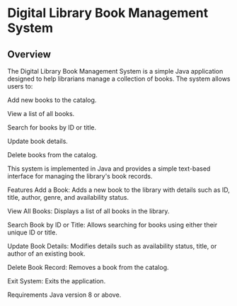 # Digital Library Book Management System

## Overview

The Digital Library Book Management System is a simple Java application designed to help librarians manage a collection of books. The system allows users to:

Add new books to the catalog.

View a list of all books.

Search for books by ID or title.

Update book details.

Delete books from the catalog.

This system is implemented in Java and provides a simple text-based interface for managing the library's book records.

Features
Add a Book: Adds a new book to the library with details such as ID, title, author, genre, and availability status.

View All Books: Displays a list of all books in the library.

Search Book by ID or Title: Allows searching for books using either their unique ID or title.

Update Book Details: Modifies details such as availability status, title, or author of an existing book.

Delete Book Record: Removes a book from the catalog.

Exit System: Exits the application.

Requirements
Java version 8 or above.
